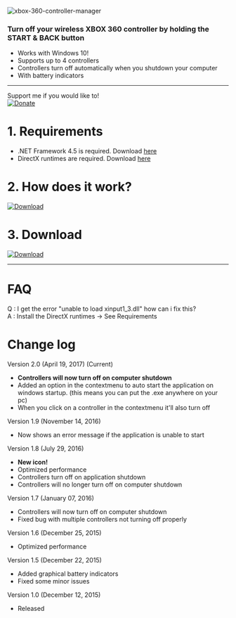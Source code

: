 ![xbox-360-controller-manager](https://assets.larscom.nl/xbox360/header-text.png)
### Turn off your wireless XBOX 360 controller by holding the **START** & **BACK** button
  - Works with Windows 10!
  - Supports up to 4 controllers
  - Controllers turn off automatically when you shutdown your computer
  - With battery indicators
  
  -------------------------------
Support me if you would like to!  
[![Donate](https://img.shields.io/badge/Donate-PayPal-green.svg)](https://www.paypal.com/cgi-bin/webscr?cmd=_s-xclick&hosted_button_id=6MLLT5T7XDNWQ)

 # 1. Requirements
- .NET Framework 4.5 is required. Download [here](https://www.microsoft.com/en-us/download/details.aspx?id=30653)
- DirectX runtimes are required. Download [here](http://www.microsoft.com/en-us/download/confirmation.aspx?id=8109)

 # 2. How does it work?
[![Download](https://assets.larscom.nl/xbox360/youtube-video.png)](https://www.youtube.com/watch?v=63WBfvhFpMA)  

 # 3. Download
[![Download](https://assets.larscom.nl/xbox360/download-button.png)](http://www.mediafire.com/file/nt7v5ibcu1ctc86)         

---------------------------------------------------------------------------------------------

# FAQ
Q : I get the error "unable to load xinput1_3.dll" how can i fix this?    
A : Install the DirectX runtimes -> See Requirements

# Change log

Version 2.0 (April 19, 2017) (Current)
- **Controllers will now turn off on computer shutdown**
- Added an option in the contextmenu to auto start the application on windows startup. (this means you can put the .exe anywhere on your pc)
- When you click on a controller in the contextmenu it'll also turn off  


Version 1.9 (November 14, 2016)
- Now shows an error message if the application is unable to start  


Version 1.8 (July 29, 2016)
- **New icon!**  
- Optimized performance  
- Controllers turn off on application shutdown  
- Controllers will no longer turn off on computer shutdown  


Version 1.7 (January 07, 2016)  
- Controllers will now turn off on computer shutdown  
- Fixed bug with multiple controllers not turning off properly  


Version 1.6 (December 25, 2015)  
- Optimized performance  


Version 1.5 (December 22, 2015)  
- Added graphical battery indicators  
- Fixed some minor issues  


Version 1.0 (December 12, 2015)  
- Released 
